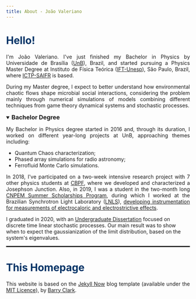 ```yaml
---
title: About - João Valeriano
---
```


<h1 style="color: #003366">Hello!</h1>

<p style="text-align:justify">I'm João Valeriano. I've just finished my Bachelor in Physics by Universidade de Brasília (<a href="https://unb.br/">UnB</a>), Brazil, and started pursuing a Physics Master Degree at Instituto de Física Teórica (<a href="https://www.ift.unesp.br/">IFT-Unesp</a>), São Paulo, Brazil, where <a href="https://ictp-saifr.org">ICTP-SAIFR</a> is based. </p>

<p style="text-align:justify">During my Master degree, I expect to better understand how environmental chaotic flows shape microbial social interactions, considering the problem mainly through numerical simulations of models combining different techniques from game theory dynamical systems and stochastic processes.</p>

<details open>
<summary><h3 style="display:inline">Bachelor Degree</h3></summary>

<p style="text-align:justify">My Bachelor in Physics degree started in 2016 and, through its duration, I worked on different year-long projects at UnB, approaching themes including:</p>

<ul>
<li>Quantum Chaos characterization;</li>
<li>Phased array simulations for radio astronomy;</li>
<li>Ferrofluid Monte Carlo simulations.</li>
</ul>

<p style="text-align:justify">In 2018, I've participated on a two-week intensive research project with 7 other physics students at <a href="https://portal.cbpf.br/en-us/home/">CBPF</a>, where we developed and characterized a Josephson Junction. Also, in 2019, I was a student in the two-month long <a href="https://pages.cnpem.br/bolsasdeverao/">CNPEM Summer Scholarships Program</a>, during which I worked at the Brazilian Synchrotron Light Laboratory (<a href="https://www.lnls.cnpem.br/en/">LNLS</a>), <a href="../publications#cnpem">developing instrumentation for measurements of electrocaloric and electrostrictive effects</a>.</p>

<p>I graduated in 2020, with an <a href="../publications#tcc">Undergraduate Dissertation</a> focused on discrete time linear stochastic processes. Our main result was to show when to expect the gaussianization of the limit distribution, based on the system's eigenvalues.</p>
</details>

<hr style="border: 1px solid" noshade>

<h1 style="color: #003366">This Homepage</h1>
<p style="text-align:justify">This website is based on the <a href="https://github.com/barryclark/jekyll-now">Jekyll Now</a> blog template (available under the <a href="https://opensource.org/licenses/MIT">MIT Licence</a>), by <a href="https://github.com/barryclark">Barry Clark</a>.</p>
